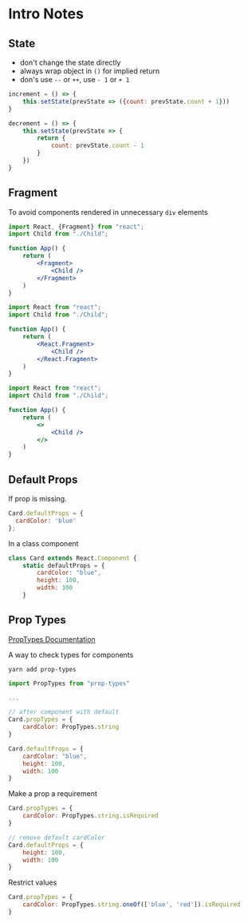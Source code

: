 # Intro Notes

## State

- don't change the state directly
- always wrap object in `()` for implied return
- don's use `--` or `++`, use `- 1` or `+ 1`

```jsx
increment = () => {
    this.setState(prevState => ({count: prevState.count + 1}))
}

decrement = () => {
    this.setState(prevState => {
        return {
            count: prevState.count - 1
        }
    })
}
```

## Fragment

To avoid components rendered in unnecessary `div` elements

```jsx
import React, {Fragment} from "react";
import Child from "./Child";

function App() {
    return (
        <Fragment>
            <Child />
        </Fragment>
    )
}
```

```jsx
import React from "react";
import Child from "./Child";

function App() {
    return (
        <React.Fragment>
            <Child />
        </React.Fragment>
    )
}
```

```jsx
import React from "react";
import Child from "./Child";

function App() {
    return (
        <>
            <Child />
        </>
    )
}
```

## Default Props

If prop is missing.

```jsx
Card.defaultProps = {
  cardColor: 'blue'
};
```

In a class component

```jsx
class Card extends React.Component {
    static defaultProps = {
        cardColor: "blue",
        height: 100,
        width: 100
    }
```

## Prop Types

[PropTypes Documentation](https://reactjs.org/docs/typechecking-with-proptypes.html#proptypes)

A way to check types for components

`yarn add prop-types`

```jsx
import PropTypes from "prop-types"

...

// after component with default
Card.propTypes = {
    cardColor: PropTypes.string
}

Card.defaultProps = {
    cardColor: "blue",
    height: 100,
    width: 100
}
```

Make a prop a requirement

```jsx
Card.propTypes = {
    cardColor: PropTypes.string.isRequired
}

// remove default cardColor
Card.defaultProps = {
    height: 100,
    width: 100
}
```

Restrict values

```jsx
Card.propTypes = {
    cardColor: PropTypes.string.oneOf(['blue', 'red']).isRequired
}
```
